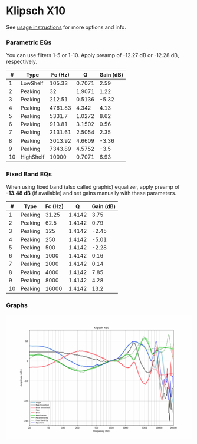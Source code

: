 # Klipsch X10
See [usage instructions](https://github.com/jaakkopasanen/AutoEq#usage) for more options and info.

### Parametric EQs
You can use filters 1-5 or 1-10. Apply preamp of -12.27 dB or -12.28 dB, respectively.

|   # | Type      |   Fc (Hz) |      Q |   Gain (dB) |
|-----|-----------|-----------|--------|-------------|
|   1 | LowShelf  |    105.33 | 0.7071 |        2.59 |
|   2 | Peaking   |     32    | 1.9071 |        1.22 |
|   3 | Peaking   |    212.51 | 0.5136 |       -5.32 |
|   4 | Peaking   |   4761.83 | 4.342  |        4.13 |
|   5 | Peaking   |   5331.7  | 1.0272 |        8.62 |
|   6 | Peaking   |    913.81 | 3.1502 |        0.56 |
|   7 | Peaking   |   2131.61 | 2.5054 |        2.35 |
|   8 | Peaking   |   3013.92 | 4.6609 |       -3.36 |
|   9 | Peaking   |   7343.89 | 4.5752 |       -3.5  |
|  10 | HighShelf |  10000    | 0.7071 |        6.93 |

### Fixed Band EQs
When using fixed band (also called graphic) equalizer, apply preamp of **-13.48 dB** (if available) and set gains manually with these parameters.

|   # | Type    |   Fc (Hz) |      Q |   Gain (dB) |
|-----|---------|-----------|--------|-------------|
|   1 | Peaking |     31.25 | 1.4142 |        3.75 |
|   2 | Peaking |     62.5  | 1.4142 |        0.79 |
|   3 | Peaking |    125    | 1.4142 |       -2.45 |
|   4 | Peaking |    250    | 1.4142 |       -5.01 |
|   5 | Peaking |    500    | 1.4142 |       -2.28 |
|   6 | Peaking |   1000    | 1.4142 |        0.16 |
|   7 | Peaking |   2000    | 1.4142 |        0.14 |
|   8 | Peaking |   4000    | 1.4142 |        7.85 |
|   9 | Peaking |   8000    | 1.4142 |        4.28 |
|  10 | Peaking |  16000    | 1.4142 |       13.2  |

### Graphs
![](./Klipsch%20X10.png)
